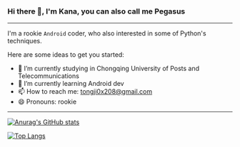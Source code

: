 ### Hi there 👋, I'm Kana, you can also call me Pegasus
___
I'm a rookie `Android` coder, who also interested in some of Python's techniques.

Here are some ideas to get you started:

- 🔭 I’m currently studying in Chongqing University of Posts and Telecommunications
- 🌱 I’m currently learning Android dev
- 📫 How to reach me: tongji0x208@gmail.com
- 😄 Pronouns: rookie
___
[![Anurag's GitHub stats](https://github-readme-stats.vercel.app/api?username=G-Pegasus&show_icons=true&theme=radical)](https://github.com/anuraghazra/github-readme-stats)  

[![Top Langs](https://github-readme-stats.vercel.app/api/top-langs/?username=G-Pegasus&layout=compact)](https://github.com/anuraghazra/github-readme-stats)
